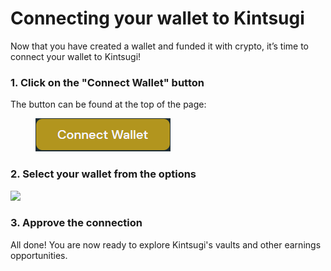 # Connecting your wallet to Kintsugi

Now that you have created a wallet and funded it with crypto, it’s time to connect your wallet to Kintsugi!

### 1. Click on the "Connect Wallet" button

The button can be found at the top of the page:

<figure><img src="../.gitbook/assets/cw.png" alt=""><figcaption></figcaption></figure>

### 2. Select your wallet from the options

![](../.gitbook/assets/wc2.png)

### 3. Approve the connection

All done! You are now ready to explore Kintsugi's vaults and other earnings opportunities.
